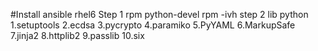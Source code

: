 #Install ansible rhel6
Step 1 rpm python-devel
 rpm -ivh 
step 2 lib python 
1.setuptools
2.ecdsa
3.pycrypto
4.paramiko
5.PyYAML
6.MarkupSafe
7.jinja2
8.httplib2
9.passlib
10.six

